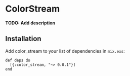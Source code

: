 # ColorStream

**TODO: Add description**

## Installation

Add color_stream to your list of dependencies in `mix.exs`:

    def deps do
      [{:color_stream, "~> 0.0.1"}]
    end
